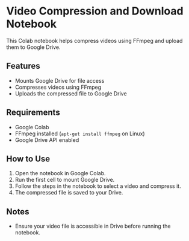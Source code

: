 # Video Compression and Download Notebook

This Colab notebook helps compress videos using FFmpeg and upload them to Google Drive.

## Features

- Mounts Google Drive for file access
- Compresses videos using FFmpeg
- Uploads the compressed file to Google Drive

## Requirements

- Google Colab
- FFmpeg installed (`apt-get install ffmpeg` on Linux)
- Google Drive API enabled

## How to Use

1. Open the notebook in Google Colab.
2. Run the first cell to mount Google Drive.
3. Follow the steps in the notebook to select a video and compress it.
4. The compressed file is saved to your Drive.

## Notes

- Ensure your video file is accessible in Drive before running the notebook.
